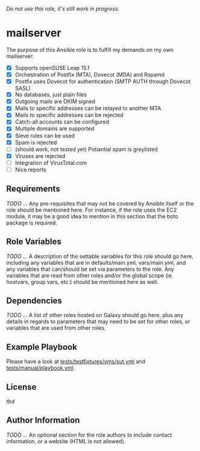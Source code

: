*Do not use this role, it's still work in progress.*

# mailserver

The purpose of this Ansible role is to fulfill my demands on my own mailserver:

- [x] Supports openSUSE Leap 15.1
- [x] Orchestration of Postfix (MTA), Dovecot (MDA) and Rspamd
- [x] Postfix uses Dovecot for authentication (SMTP AUTH through Dovecot SASL)
- [x] No databases, just plain files
- [x] Outgoing mails are DKIM signed
- [x] Mails to specific addresses can be relayed to another MTA
- [x] Mails to specific addresses can be rejected
- [x] Catch-all accounts can be configured
- [x] Multiple domains are supported
- [x] Sieve rules can be used
- [x] Spam is rejected
- [ ] (should work, not tested yet) Potiantial spam is greylisted
- [x] Viruses are rejected
- [ ] Integration of VirusTotal.com
- [ ] Nice reports

## Requirements

*TODO ...* Any pre-requisites that may not be covered by Ansible itself or the role should be mentioned here. For instance, if the role uses the EC2 module, it may be a good idea to mention in this section that the boto package is required.

## Role Variables

*TODO ...* A description of the settable variables for this role should go here, including any variables that are in defaults/main.yml, vars/main.yml, and any variables that can/should be set via parameters to the role. Any variables that are read from other roles and/or the global scope (ie. hostvars, group vars, etc.) should be mentioned here as well.

## Dependencies

*TODO ...* A list of other roles hosted on Galaxy should go here, plus any details in regards to parameters that may need to be set for other roles, or variables that are used from other roles.

## Example Playbook

Please have a look at [tests/testfixtures/vms/sut.yml](tests/testfixtures/vms/sut.yml) and [tests/manual/playbook.yml](tests/manual/playbook.yml).

## License

*tbd*

## Author Information

*TODO ...* An optional section for the role authors to include contact information, or a website (HTML is not allowed).